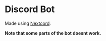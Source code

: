 # Discord Bot

Made using [Nextcord](https://docs.nextcord.dev/en/stable/).

**Note that some parts of the bot doesnt work.**
